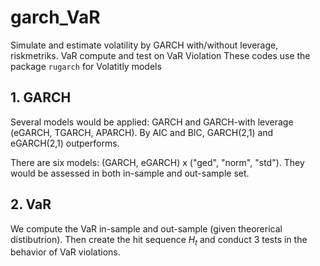 # garch_VaR
Simulate and estimate volatility by GARCH with/without leverage, riskmetriks. VaR compute and test on VaR Violation
These codes use the package `rugarch` for Volatitly models

## 1. GARCH

Several models would be applied: GARCH and GARCH-with leverage (eGARCH, TGARCH, APARCH). 
By AIC and BIC, GARCH(2,1) and eGARCH(2,1) outperforms. 

There are six models: (GARCH, eGARCH) x ("ged", "norm", "std"). 
They would be assessed in both in-sample and out-sample set.

## 2. VaR

We compute the VaR in-sample and out-sample (given theorerical distibutrion). 
Then create the hit sequence $H_t$ and conduct 3 tests in the behavior of VaR violations.